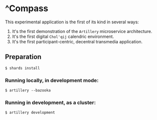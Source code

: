 # ^Compass

This experimental application is the first of its kind in several ways:

1. It's the first demonstration of the `Artillery` microservice architecture.
2. It's the first digital `Chol'qij` calendric environment.
3. It's the first participant-centric, decentral transmedia application.

## Preparation

```
$ shards install
```

### Running locally, in development mode:
```
$ artillery --bazooka
```

### Running in development, as a cluster:
```
$ artillery development
```